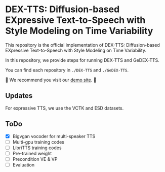 # DEX-TTS: Diffusion-based EXpressive Text-to-Speech with Style Modeling on Time Variability

This repository is the official implementation of DEX-TTS: Diffusion-based EXpressive Text-to-Speech with Style Modeling on Time Variability. 

In this repository, we provide steps for running DEX-TTS and GeDEX-TTS. 

You can find each repository in ```./DEX-TTS``` and ```./GeDEX-TTS```.

🙏 We recommend you visit our [demo site](https://dextts.github.io/demo.github.io/). 🙏

## Updates

For expressive TTS, we use the VCTK and ESD datasets.



## ToDo
- [X] Bigvgan vocoder for multi-speaker TTS
- [ ] Multi-gpu training codes
- [ ] LibriTTS training codes
- [ ] Pre-trained weight
- [ ] Precondition VE & VP
- [ ] Evaluation
